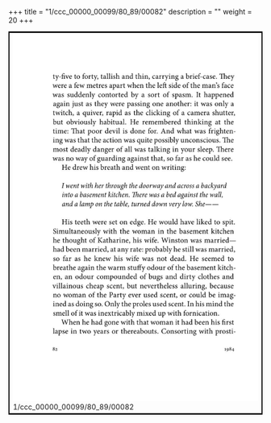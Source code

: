 +++
title = "1/ccc_00000_00099/80_89/00082"
description = ""
weight = 20
+++

<table style="border:2px solid black;max-width:800px;max-height:800px;" 
><tr><td>
<img class="center-fit-jpg"
src="/jpg_/out_jpg_1984__082.jpg">
1/ccc_00000_00099/80_89/00082
</img></td></tr></table>
